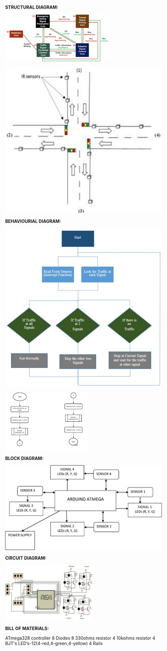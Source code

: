 **STRUCTURAL DIAGRAM:**

 ![alt text](https://github.com/Adwaith1999/M2-Embedded_Density-Based-Traffic-Signal-System/blob/main/2_Design/Structural%20Diagram.png)

 ![alt text](https://github.com/Adwaith1999/M2-Embedded_Density-Based-Traffic-Signal-System/blob/main/2_Design/Structural_Diagram.png)


**BEHAVIOURIAL DIAGRAM:**

 ![alt text](https://github.com/Adwaith1999/M2-Embedded_Density-Based-Traffic-Signal-System/blob/main/2_Design/Behaviourial-Design.png)

 ![alt text](https://github.com/Adwaith1999/M2-Embedded_Density-Based-Traffic-Signal-System/blob/main/2_Design/Behaviourial_Design.png)


**BLOCK DIAGRAM:**

![alt text](https://github.com/Adwaith1999/M2-Embedded_Density-Based-Traffic-Signal-System/blob/main/2_Design/Block-diagram-of-a-density-based-traffic-control-system.png)

**CIRCUIT DIAGRAM:**

![alt text](https://github.com/Adwaith1999/M2-Embedded_Density-Based-Traffic-Signal-System/blob/main/2_Design/Circuit-Diagram.png)

**BILL OF MATERIALS:**

ATmega328 controller
8 Diodes
8 330ohms resistor
4 10kohms resistor
4 BJT's
LED’s-12(4-red,4-green,4-yellow)
4 Rails



